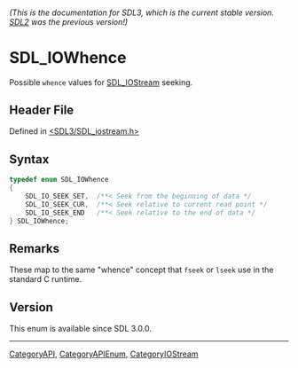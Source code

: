 ###### (This is the documentation for SDL3, which is the current stable version. [SDL2](https://wiki.libsdl.org/SDL2/) was the previous version!)
# SDL_IOWhence

Possible `whence` values for [SDL_IOStream](SDL_IOStream) seeking.

## Header File

Defined in [<SDL3/SDL_iostream.h>](https://github.com/libsdl-org/SDL/blob/main/include/SDL3/SDL_iostream.h)

## Syntax

```c
typedef enum SDL_IOWhence
{
    SDL_IO_SEEK_SET,  /**< Seek from the beginning of data */
    SDL_IO_SEEK_CUR,  /**< Seek relative to current read point */
    SDL_IO_SEEK_END   /**< Seek relative to the end of data */
} SDL_IOWhence;
```

## Remarks

These map to the same "whence" concept that `fseek` or `lseek` use in the
standard C runtime.

## Version

This enum is available since SDL 3.0.0.

----
[CategoryAPI](CategoryAPI), [CategoryAPIEnum](CategoryAPIEnum), [CategoryIOStream](CategoryIOStream)

